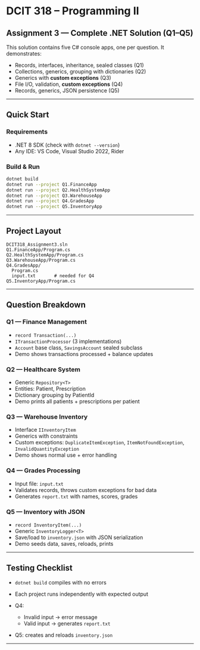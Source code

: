 # DCIT 318 – Programming II  
## Assignment 3 — Complete .NET Solution (Q1–Q5)

This solution contains five C# console apps, one per question. It demonstrates:  
- Records, interfaces, inheritance, sealed classes (Q1)  
- Collections, generics, grouping with dictionaries (Q2)  
- Generics with **custom exceptions** (Q3)  
- File I/O, validation, **custom exceptions** (Q4)  
- Records, generics, JSON persistence (Q5)  

---

## Quick Start

### Requirements
- .NET 8 SDK (check with `dotnet --version`)  
- Any IDE: VS Code, Visual Studio 2022, Rider  

### Build & Run
```bash
dotnet build
dotnet run --project Q1.FinanceApp
dotnet run --project Q2.HealthSystemApp
dotnet run --project Q3.WarehouseApp
dotnet run --project Q4.GradesApp
dotnet run --project Q5.InventoryApp
````

---

## Project Layout

```
DCIT318_Assignment3.sln
Q1.FinanceApp/Program.cs
Q2.HealthSystemApp/Program.cs
Q3.WarehouseApp/Program.cs
Q4.GradesApp/
  Program.cs
  input.txt       # needed for Q4
Q5.InventoryApp/Program.cs
```

---

## Question Breakdown

### Q1 — Finance Management

* `record Transaction(...)`
* `ITransactionProcessor` (3 implementations)
* `Account` base class, `SavingsAccount` sealed subclass
* Demo shows transactions processed + balance updates

### Q2 — Healthcare System

* Generic `Repository<T>`
* Entities: Patient, Prescription
* Dictionary grouping by PatientId
* Demo prints all patients + prescriptions per patient

### Q3 — Warehouse Inventory

* Interface `IInventoryItem`
* Generics with constraints
* Custom exceptions: `DuplicateItemException`, `ItemNotFoundException`, `InvalidQuantityException`
* Demo shows normal use + error handling

### Q4 — Grades Processing

* Input file: `input.txt`
* Validates records, throws custom exceptions for bad data
* Generates `report.txt` with names, scores, grades

### Q5 — Inventory with JSON

* `record InventoryItem(...)`
* Generic `InventoryLogger<T>`
* Save/load to `inventory.json` with JSON serialization
* Demo seeds data, saves, reloads, prints

---

## Testing Checklist

* `dotnet build` compiles with no errors
* Each project runs independently with expected output
* Q4:

  * Invalid input → error message
  * Valid input → generates `report.txt`
* Q5: creates and reloads `inventory.json`

---
